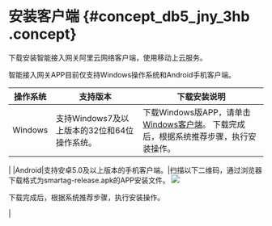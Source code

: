 # 安装客户端 {#concept_db5_jny_3hb .concept}

下载安装智能接入网关阿里云网络客户端，使用移动上云服务。

智能接入网关APP目前仅支持Windows操作系统和Android手机客户端。

|操作系统|支持版本|下载安装说明|
|----|----|------|
|Windows|支持Windows7及以上版本的32位和64位操作系统。|下载Windows版APP，请单击[Windows客户端](http://sdwan-oss-shanghai.oss-cn-shanghai.aliyuncs.com/win_installer/SmartagRelease_1.0.0_20190509235119.exe)。 下载完成后，根据系统推荐步骤，执行安装操作。

 |
|Android|支持安卓5.0及以上版本的手机客户端。|扫描以下二维码，通过浏览器下载格式为smartag-release.apk的APP安装文件。 ![](http://static-aliyun-doc.oss-cn-hangzhou.aliyuncs.com/assets/img/96422/156689425843518_zh-CN.png)

 下载完成后，根据系统推荐步骤，执行安装操作。

 |

